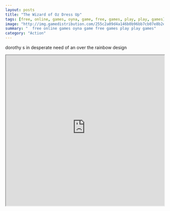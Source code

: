 ```yaml
---
layout: posts
title: "The Wizard of Oz Dress Up"
tags: [free, online, games, oyna, game, free, games, play, play, games]
image: "http://img.gamedistribution.com/255c2a09d4a146b0b96bb7cb07e8b2e2.jpg"
summary: "  free online games oyna game free games play play games"
category: "Action"
---
```


dorothy s in desperate need of an over the rainbow design

<iframe width="100%" height="480px;" src="http://flash.gamedistribution.com?game=255c2a09d4a146b0b96bb7cb07e8b2e2"></iframe>